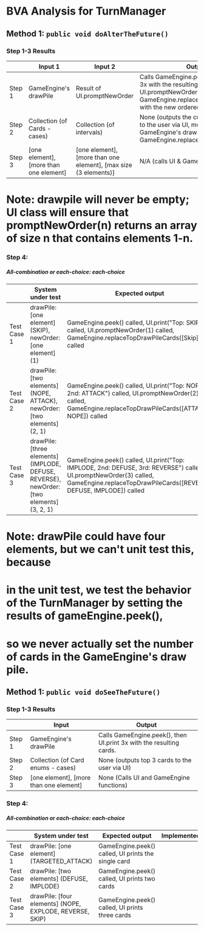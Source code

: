 # BVA Analysis for TurnManager

## Method 1: ```public void doAlterTheFuture()```
### Step 1-3 Results
|        | Input 1                                | Input 2                                                         | Output                                                                                                                                                                         |
|--------|----------------------------------------|-----------------------------------------------------------------|--------------------------------------------------------------------------------------------------------------------------------------------------------------------------------|
| Step 1 | GameEngine's drawPile                  | Result of UI.promptNewOrder                                     | Calls GameEngine.peek(), then UI.print 3x with the resulting cards, then calls UI.promptNewOrder(# cards), then GameEngine.replaceTopDrawPileCards with the new ordered cards. |
| Step 2 | Collection (of Cards - cases)          | Collection (of intervals)                                       | None (outputs the current top 3 cards to the user via UI, modifies GameEngine's draw pile via GameEngine.replaceTopDrawPileCards.                                              |
| Step 3 | [one element], [more than one element] | [one element], [more than one element], [max size (3 elements)] | N/A (calls UI & GameEngine functions)                                                                                                                                          |
# Note: drawpile will never be empty; UI class will ensure that promptNewOrder(n) returns an array of size n that contains elements 1-n.

### Step 4:
##### All-combination or each-choice: each-choice

|              | System under test                                                                         | Expected output                                                                                                                                                                          | Implemented? |
|--------------|-------------------------------------------------------------------------------------------|------------------------------------------------------------------------------------------------------------------------------------------------------------------------------------------|--------------|
| Test Case 1  | drawPile: [one element] (SKIP), newOrder: [one element] (1)                               | GameEngine.peek() called, UI.print("Top: SKIP") called, UI.promptNewOrder(1) called, GameEngine.replaceTopDrawPileCards([Skip]) called                                                   | yes          |
| Test Case 2  | drawPile: [two elements] (NOPE, ATTACK), newOrder: [two elements] (2, 1)                  | GameEngine.peek() called, UI.print("Top: NOPE, 2nd: ATTACK") called, UI.promptNewOrder(2) called, GameEngine.replaceTopDrawPileCards([ATTACK, NOPE]) called                              | yes          |
| Test Case 3  | drawPile: [three elements] (IMPLODE, DEFUSE, REVERSE), newOrder: [two elements] (3, 2, 1) | GameEngine.peek() called, UI.print("Top: IMPLODE, 2nd: DEFUSE, 3rd: REVERSE") called, UI.promptNewOrder(3) called, GameEngine.replaceTopDrawPileCards([REVERSE, DEFUSE, IMPLODE]) called | yes          |
# Note: drawPile could have four elements, but we can't unit test this, because 
# in the unit test, we test the behavior of the TurnManager by setting the results of gameEngine.peek(),
# so we never actually set the number of cards in the GameEngine's draw pile.


## Method 1: ```public void doSeeTheFuture()```
### Step 1-3 Results
|        | Input                                   | Output                                                              |
|--------|-----------------------------------------|---------------------------------------------------------------------|
| Step 1 | GameEngine's drawPile                   | Calls GameEngine.peek(), then UI.print 3x with the resulting cards. |
| Step 2 | Collection (of Card enums - cases)      | None (outputs top 3 cards to the user via UI)                       |
| Step 3 | [one element], [more than one element]  | None (Calls UI and GameEngine functions)                            |
### Step 4:
##### All-combination or each-choice: each-choice

|              | System under test                                        | Expected output                                     | Implemented? |
|--------------|----------------------------------------------------------|-----------------------------------------------------|--------------|
| Test Case 1  | drawPile: [one element] (TARGETED_ATTACK)                | GameEngine.peek() called, UI prints the single card |              |
| Test Case 2  | drawPile: [two elements] (DEFUSE, IMPLODE)               | GameEngine.peek() called, UI prints two cards       |              |
| Test Case 3  | drawPile: [four elements] (NOPE, EXPLODE, REVERSE, SKIP) | GameEngine.peek() called, UI prints three cards     |              |